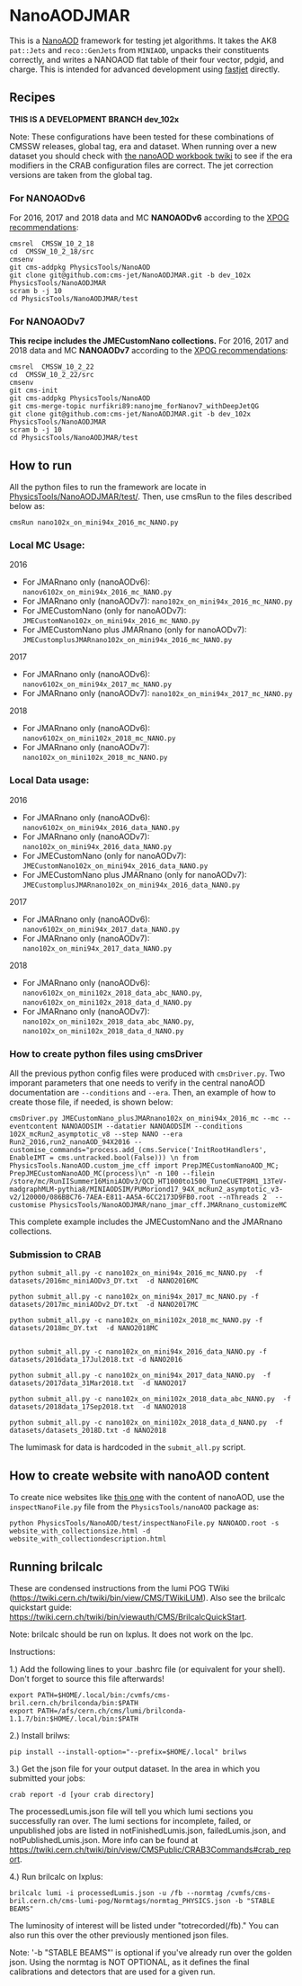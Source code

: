 # NanoAODJMAR
This is a [NanoAOD](https://twiki.cern.ch/twiki/bin/view/CMSPublic/WorkBookNanoAOD) framework for testing jet algorithms. It takes the AK8 `pat::Jets` and `reco::GenJets` from `MINIAOD`, unpacks their constituents correctly, and writes a NANOAOD flat table of their four vector, pdgid, and charge. This is intended for advanced development using [fastjet](http://fastjet.fr) directly.

## Recipes

**THIS IS A DEVELOPMENT BRANCH dev_102x**

Note: These configurations have been tested for these combinations of CMSSW releases, global tag, era and dataset. When running over a new dataset you should check with [the nanoAOD workbook twiki](https://twiki.cern.ch/twiki/bin/view/CMSPublic/WorkBookNanoAOD#Running_on_various_datasets_from) to see if the era modifiers in the CRAB configuration files are correct. The jet correction versions are taken from the global tag.

### For NANOAODv6

For 2016, 2017 and 2018 data and MC **NANOAODv6** according to the [XPOG recommendations](https://gitlab.cern.ch/cms-nanoAOD/nanoaod-doc/-/wikis/Releases/NanoAODv6):

```
cmsrel  CMSSW_10_2_18
cd  CMSSW_10_2_18/src
cmsenv
git cms-addpkg PhysicsTools/NanoAOD
git clone git@github.com:cms-jet/NanoAODJMAR.git -b dev_102x PhysicsTools/NanoAODJMAR
scram b -j 10
cd PhysicsTools/NanoAODJMAR/test
```

### For NANOAODv7

**This recipe includes the JMECustomNano collections.**
For 2016, 2017 and 2018 data and MC **NANOAODv7** according to the [XPOG recommendations](https://gitlab.cern.ch/cms-nanoAOD/nanoaod-doc/-/wikis/Releases/NanoAODv7):

```
cmsrel  CMSSW_10_2_22
cd  CMSSW_10_2_22/src
cmsenv
git cms-init
git cms-addpkg PhysicsTools/NanoAOD
git cms-merge-topic nurfikri89:nanojme_forNanov7_withDeepJetQG
git clone git@github.com:cms-jet/NanoAODJMAR.git -b dev_102x PhysicsTools/NanoAODJMAR
scram b -j 10
cd PhysicsTools/NanoAODJMAR/test
```

## How to run

All the python files to run the framework are locate in [PhysicsTools/NanoAODJMAR/test/](PhysicsTools/NanoAODJMAR/test/). Then, use cmsRun to the files described below as:
```
cmsRun nano102x_on_mini94x_2016_mc_NANO.py
```

### Local MC Usage:

2016
  * For JMARnano only (nanoAODv6): `nanov6102x_on_mini94x_2016_mc_NANO.py`
  * For JMARnano only (nanoAODv7): `nano102x_on_mini94x_2016_mc_NANO.py`
  * For JMECustomNano (only for nanoAODv7): `JMECustomNano102x_on_mini94x_2016_mc_NANO.py`
  * For JMECustomNano plus JMARnano (only for nanoAODv7): `JMECustomplusJMARnano102x_on_mini94x_2016_mc_NANO.py`

2017
  * For JMARnano only (nanoAODv6): `nanov6102x_on_mini94x_2017_mc_NANO.py`
  * For JMARnano only (nanoAODv7): `nano102x_on_mini94x_2017_mc_NANO.py`

2018
  * For JMARnano only (nanoAODv6): `nanov6102x_on_mini102x_2018_mc_NANO.py`
  * For JMARnano only (nanoAODv7): `nano102x_on_mini102x_2018_mc_NANO.py`

### Local Data usage:

2016
  * For JMARnano only (nanoAODv6): `nanov6102x_on_mini94x_2016_data_NANO.py`
  * For JMARnano only (nanoAODv7): `nano102x_on_mini94x_2016_data_NANO.py`
  * For JMECustomNano (only for nanoAODv7): `JMECustomNano102x_on_mini94x_2016_data_NANO.py`
  * For JMECustomNano plus JMARnano (only for nanoAODv7): `JMECustomplusJMARnano102x_on_mini94x_2016_data_NANO.py`

2017
  * For JMARnano only (nanoAODv6): `nanov6102x_on_mini94x_2017_data_NANO.py`
  * For JMARnano only (nanoAODv7): `nano102x_on_mini94x_2017_data_NANO.py`

2018
  * For JMARnano only (nanoAODv6): `nanov6102x_on_mini102x_2018_data_abc_NANO.py`, `nanov6102x_on_mini102x_2018_data_d_NANO.py`
  * For JMARnano only (nanoAODv7): `nano102x_on_mini102x_2018_data_abc_NANO.py`, `nano102x_on_mini102x_2018_data_d_NANO.py`

### How to create python files using cmsDriver

All the previous python config files were produced with `cmsDriver.py`. Two imporant parameters that one needs to verify in the central nanoAOD documentation are `--conditions` and `--era`. Then, an example of how to create those file, if needed, is shown below:

```
cmsDriver.py JMECustomNano_plusJMARnano102x_on_mini94x_2016_mc --mc --eventcontent NANOAODSIM --datatier NANOAODSIM --conditions 102X_mcRun2_asymptotic_v8 --step NANO --era Run2_2016,run2_nanoAOD_94X2016 --customise_commands="process.add_(cms.Service('InitRootHandlers', EnableIMT = cms.untracked.bool(False))) \n from PhysicsTools.NanoAOD.custom_jme_cff import PrepJMECustomNanoAOD_MC; PrepJMECustomNanoAOD_MC(process)\n" -n 100 --filein /store/mc/RunIISummer16MiniAODv3/QCD_HT1000to1500_TuneCUETP8M1_13TeV-madgraphMLM-pythia8/MINIAODSIM/PUMoriond17_94X_mcRun2_asymptotic_v3-v2/120000/086BBC76-7AEA-E811-AA5A-6CC2173D9FB0.root --nThreads 2  --customise PhysicsTools/NanoAODJMAR/nano_jmar_cff.JMARnano_customizeMC
```
This complete example includes the JMECustomNano and the JMARnano collections.


### Submission to CRAB

```
python submit_all.py -c nano102x_on_mini94x_2016_mc_NANO.py  -f datasets/2016mc_miniAODv3_DY.txt  -d NANO2016MC

python submit_all.py -c nano102x_on_mini94x_2017_mc_NANO.py -f datasets/2017mc_miniAODv2_DY.txt  -d NANO2017MC

python submit_all.py -c nano102x_on_mini102x_2018_mc_NANO.py -f datasets/2018mc_DY.txt  -d NANO2018MC


python submit_all.py -c nano102x_on_mini94x_2016_data_NANO.py -f datasets/2016data_17Jul2018.txt -d NANO2016 

python submit_all.py -c nano102x_on_mini94x_2017_data_NANO.py  -f datasets/2017data_31Mar2018.txt  -d NANO2017 

python submit_all.py -c nano102x_on_mini102x_2018_data_abc_NANO.py  -f  datasets/2018data_17Sep2018.txt  -d NANO2018 

python submit_all.py -c nano102x_on_mini102x_2018_data_d_NANO.py  -f datasets/datasets_2018D.txt -d NANO2018 

```
The lumimask for data is hardcoded in the `submit_all.py` script.

## How to create website with nanoAOD content

To create nice websites like [this one](http://algomez.web.cern.ch/algomez/testWeb/JMECustomNano102x_mc_v01.html#Jet) with the content of nanoAOD, use the `inspectNanoFile.py` file from the `PhysicsTools/nanoAOD` package as:
```
python PhysicsTools/NanoAOD/test/inspectNanoFile.py NANOAOD.root -s website_with_collectionsize.html -d website_with_collectiondescription.html
```


## Running brilcalc
These are condensed instructions from the lumi POG TWiki (https://twiki.cern.ch/twiki/bin/view/CMS/TWikiLUM). Also see the brilcalc quickstart guide: https://twiki.cern.ch/twiki/bin/viewauth/CMS/BrilcalcQuickStart.

Note: brilcalc should be run on lxplus. It does not work on the lpc.

Instructions:

1.) Add the following lines to your .bashrc file (or equivalent for your shell). Don't forget to source this file afterwards!

    export PATH=$HOME/.local/bin:/cvmfs/cms-bril.cern.ch/brilconda/bin:$PATH
    export PATH=/afs/cern.ch/cms/lumi/brilconda-1.1.7/bin:$HOME/.local/bin:$PATH
    
2.) Install brilws:

    pip install --install-option="--prefix=$HOME/.local" brilws
    
3.) Get the json file for your output dataset. In the area in which you submitted your jobs:

    crab report -d [your crab directory]
    
The processedLumis.json file will tell you which lumi sections you successfully ran over. The lumi sections for incomplete, failed, or unpublished jobs are listed in notFinishedLumis.json, failedLumis.json, and notPublishedLumis.json. More info can be found at https://twiki.cern.ch/twiki/bin/view/CMSPublic/CRAB3Commands#crab_report.
    
4.) Run brilcalc on lxplus:

    brilcalc lumi -i processedLumis.json -u /fb --normtag /cvmfs/cms-bril.cern.ch/cms-lumi-pog/Normtags/normtag_PHYSICS.json -b "STABLE BEAMS"
    
The luminosity of interest will be listed under "totrecorded(/fb)." You can also run this over the other previously mentioned json files.
    
Note: '-b "STABLE BEAMS"' is optional if you've already run over the golden json. 
        Using the normtag is NOT OPTIONAL, as it defines the final calibrations and detectors that are used for a given run.

<!--
## Documenting the Extended NanoAOD Samples

Please document the input and output datasets on the following twiki: https://twiki.cern.ch/twiki/bin/view/CMS/JetMET/JMARNanoAODv1. For the MC, the number of events can be found by looking up the output dataset in DAS. For the data, you will need to run brilcalc to get the total luminosity of the dataset. See the instructions below. 

-->
